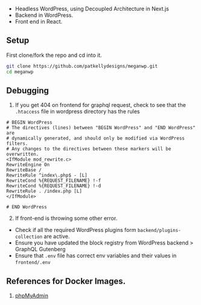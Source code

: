 - Headless WordPress, using Decoupled Architecture in Next.js
- Backend in WordPress.
- Front end in React.

## Setup

First clone/fork the repo and cd into it.

```bash
git clone https://github.com/patkellydesigns/meganwp.git
cd meganwp
```
 
## Debugging

1. If you get 404 on frontend for graphql request, check to see that the `.htaccess` file in wordpress directory has the rules

```shell script
# BEGIN WordPress
# The directives (lines) between "BEGIN WordPress" and "END WordPress" are
# dynamically generated, and should only be modified via WordPress filters.
# Any changes to the directives between these markers will be overwritten.
<IfModule mod_rewrite.c>
RewriteEngine On
RewriteBase /
RewriteRule ^index\.php$ - [L]
RewriteCond %{REQUEST_FILENAME} !-f
RewriteCond %{REQUEST_FILENAME} !-d
RewriteRule . /index.php [L]
</IfModule>

# END WordPress
```

2. If front-end is throwing some other error.

- Check if all the required WordPress plugins form `backend/plugins-collection` are active.
- Ensure you have updated the block registry from WordPress backend > GraphQL Gutenberg 
- Ensure that `.env` file has correct env variables and their values in `frontend/.env`

## References for Docker Images.

1. [phpMyAdmin](https://github.com/fuadajip/dockercompose-mysql-phpmyadmin/blob/master/docker-compose.yml)
